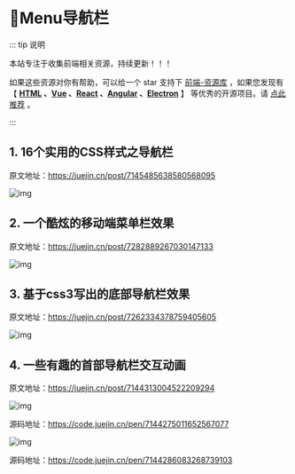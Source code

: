 # 🍁Menu导航栏

::: tip 说明

本站专注于收集前端相关资源，持续更新！！！

如果这些资源对你有帮助，可以给一个 star 支持下 [前端-资源库](https://github.com/huangpw/document-frontend-vitepress) ，如果您发现有 【 **[HTML](/html) 、[Vue](/vue) 、[React](/react) 、[Angular](/angular) 、[Electron](/electron)** 】 等优秀的开源项目。请 [点此推荐](https://github.com/huangpw/document-frontend-vitepress/issues/new) 。

:::



## 1. 16个实用的CSS样式之导航栏

原文地址：https://juejin.cn/post/7145485638580568095

![img](/images/css/menu/m10001.gif)



## 2. 一个酷炫的移动端菜单栏效果

原文地址：https://juejin.cn/post/7282889267030147133

![img](/images/css/menu/m10002.gif)



## 3. 基于css3写出的底部导航栏效果

原文地址：https://juejin.cn/post/7262334378759405605

![img](/images/css/menu/m10003.gif)



## 4. 一些有趣的首部导航栏交互动画

原文地址：https://juejin.cn/post/7144313004522209294

![img](/images/css/menu/m10004.gif)

源码地址：https://code.juejin.cn/pen/7144275011652567077

![img](/images/css/menu/m10005.gif)

源码地址：https://code.juejin.cn/pen/7144286083268739103




